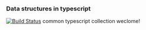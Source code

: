 ### Data structures in typescript

[![Build Status](https://travis-ci.org/sparGuan/typescript-collection.svg?branch=master)](https://travis-ci.org/sparGuan/typescript-collection)
common typescript collection weclome!
